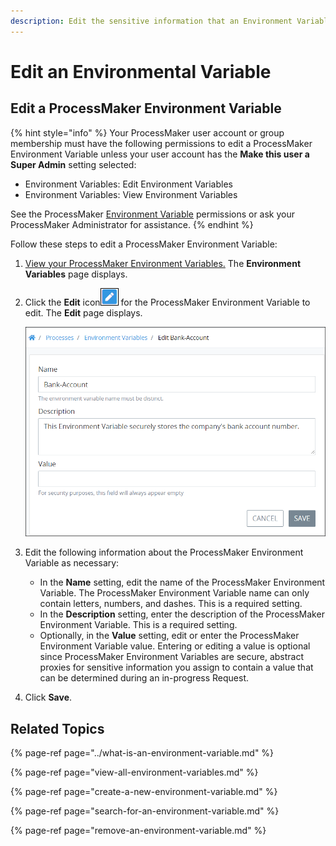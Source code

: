 ```yaml
---
description: Edit the sensitive information that an Environment Variable represents.
---
```


# Edit an Environmental Variable

## Edit a ProcessMaker Environment Variable

{% hint style="info" %}
Your ProcessMaker user account or group membership must have the following permissions to edit a ProcessMaker Environment Variable unless your user account has the **Make this user a Super Admin** setting selected:

* Environment Variables: Edit Environment Variables
* Environment Variables: View Environment Variables

See the ProcessMaker [Environment Variable](../../../processmaker-administration/permission-descriptions-for-users-and-groups.md#environment-variables) permissions or ask your ProcessMaker Administrator for assistance.
{% endhint %}

Follow these steps to edit a ProcessMaker Environment Variable:

1. [View your ProcessMaker Environment Variables.](view-all-environment-variables.md) The **Environment Variables** page displays.
2. Click the **Edit** icon![](../../../.gitbook/assets/open-modeler-edit-icon-processes-page-processes.png) for the ProcessMaker Environment Variable to edit. The **Edit** page displays.  

   ![](../../../.gitbook/assets/edit-environment-variable-page-processes.png)

3. Edit the following information about the ProcessMaker Environment Variable as necessary:
   * In the **Name** setting, edit the name of the ProcessMaker Environment Variable. The ProcessMaker Environment Variable name can only contain letters, numbers, and dashes. This is a required setting.
   * In the **Description** setting, enter the description of the ProcessMaker Environment Variable. This is a required setting.
   * Optionally, in the **Value** setting, edit or enter the ProcessMaker Environment Variable value. Entering or editing a value is optional since ProcessMaker Environment Variables are secure, abstract proxies for sensitive information you assign to contain a value that can be determined during an in-progress Request.
4. Click **Save**.

## Related Topics

{% page-ref page="../what-is-an-environment-variable.md" %}

{% page-ref page="view-all-environment-variables.md" %}

{% page-ref page="create-a-new-environment-variable.md" %}

{% page-ref page="search-for-an-environment-variable.md" %}

{% page-ref page="remove-an-environment-variable.md" %}

